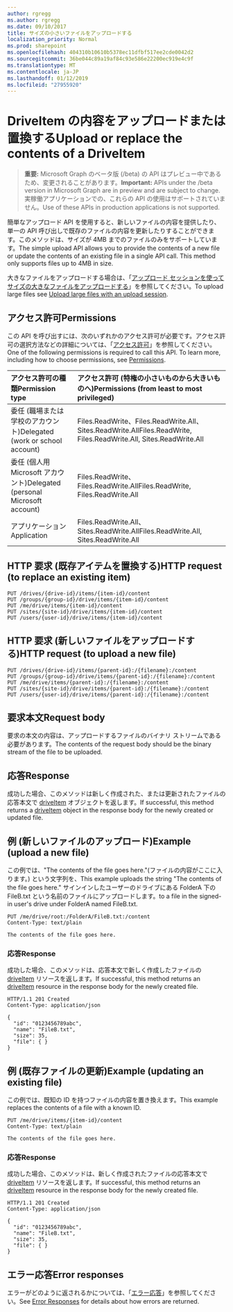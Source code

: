 ```yaml
---
author: rgregg
ms.author: rgregg
ms.date: 09/10/2017
title: サイズの小さいファイルをアップロードする
localization_priority: Normal
ms.prod: sharepoint
ms.openlocfilehash: 404310b10610b5378ec11dfbf517ee2cde0042d2
ms.sourcegitcommit: 36be044c89a19af84c93e586e22200ec919e4c9f
ms.translationtype: MT
ms.contentlocale: ja-JP
ms.lasthandoff: 01/12/2019
ms.locfileid: "27955920"
---
```

# <a name="upload-or-replace-the-contents-of-a-driveitem"></a><span data-ttu-id="29a87-102">DriveItem の内容をアップロードまたは置換する</span><span class="sxs-lookup"><span data-stu-id="29a87-102">Upload or replace the contents of a DriveItem</span></span>

> <span data-ttu-id="29a87-103">**重要:** Microsoft Graph のベータ版 (/beta) の API はプレビュー中であるため、変更されることがあります。</span><span class="sxs-lookup"><span data-stu-id="29a87-103">**Important:** APIs under the /beta version in Microsoft Graph are in preview and are subject to change.</span></span> <span data-ttu-id="29a87-104">実稼働アプリケーションでの、これらの API の使用はサポートされていません。</span><span class="sxs-lookup"><span data-stu-id="29a87-104">Use of these APIs in production applications is not supported.</span></span>

<span data-ttu-id="29a87-p102">簡単なアップロード API を使用すると、新しいファイルの内容を提供したり、単一の API 呼び出しで既存のファイルの内容を更新したりすることができます。このメソッドは、サイズが 4MB までのファイルのみをサポートしています。</span><span class="sxs-lookup"><span data-stu-id="29a87-p102">The simple upload API allows you to provide the contents of a new file or update the contents of an existing file in a single API call. This method only supports files up to 4MB in size.</span></span>

<span data-ttu-id="29a87-107">大きなファイルをアップロードする場合は、「[アップロード セッションを使ってサイズの大きなファイルをアップロードする](driveitem-createuploadsession.md)」を参照してください。</span><span class="sxs-lookup"><span data-stu-id="29a87-107">To upload large files see [Upload large files with an upload session](driveitem-createuploadsession.md).</span></span>

## <a name="permissions"></a><span data-ttu-id="29a87-108">アクセス許可</span><span class="sxs-lookup"><span data-stu-id="29a87-108">Permissions</span></span>

<span data-ttu-id="29a87-p103">この API を呼び出すには、次のいずれかのアクセス許可が必要です。アクセス許可の選択方法などの詳細については、「[アクセス許可](/graph/permissions-reference)」を参照してください。</span><span class="sxs-lookup"><span data-stu-id="29a87-p103">One of the following permissions is required to call this API. To learn more, including how to choose permissions, see [Permissions](/graph/permissions-reference).</span></span>

|<span data-ttu-id="29a87-111">アクセス許可の種類</span><span class="sxs-lookup"><span data-stu-id="29a87-111">Permission type</span></span>      | <span data-ttu-id="29a87-112">アクセス許可 (特権の小さいものから大きいものへ)</span><span class="sxs-lookup"><span data-stu-id="29a87-112">Permissions (from least to most privileged)</span></span>              |
|:--------------------|:---------------------------------------------------------|
|<span data-ttu-id="29a87-113">委任 (職場または学校のアカウント)</span><span class="sxs-lookup"><span data-stu-id="29a87-113">Delegated (work or school account)</span></span> | <span data-ttu-id="29a87-114">Files.ReadWrite、Files.ReadWrite.All、Sites.ReadWrite.All</span><span class="sxs-lookup"><span data-stu-id="29a87-114">Files.ReadWrite, Files.ReadWrite.All, Sites.ReadWrite.All</span></span>    |
|<span data-ttu-id="29a87-115">委任 (個人用 Microsoft アカウント)</span><span class="sxs-lookup"><span data-stu-id="29a87-115">Delegated (personal Microsoft account)</span></span> | <span data-ttu-id="29a87-116">Files.ReadWrite、Files.ReadWrite.All</span><span class="sxs-lookup"><span data-stu-id="29a87-116">Files.ReadWrite, Files.ReadWrite.All</span></span>    |
|<span data-ttu-id="29a87-117">アプリケーション</span><span class="sxs-lookup"><span data-stu-id="29a87-117">Application</span></span> | <span data-ttu-id="29a87-118">Files.ReadWrite.All、Sites.ReadWrite.All</span><span class="sxs-lookup"><span data-stu-id="29a87-118">Files.ReadWrite.All, Sites.ReadWrite.All</span></span> |

## <a name="http-request-to-replace-an-existing-item"></a><span data-ttu-id="29a87-119">HTTP 要求 (既存アイテムを置換する)</span><span class="sxs-lookup"><span data-stu-id="29a87-119">HTTP request (to replace an existing item)</span></span>

<!-- { "blockType": "ignored" } -->

```http
PUT /drives/{drive-id}/items/{item-id}/content
PUT /groups/{group-id}/drive/items/{item-id}/content
PUT /me/drive/items/{item-id}/content
PUT /sites/{site-id}/drive/items/{item-id}/content
PUT /users/{user-id}/drive/items/{item-id}/content
```

## <a name="http-request-to-upload-a-new-file"></a><span data-ttu-id="29a87-120">HTTP 要求 (新しいファイルをアップロードする)</span><span class="sxs-lookup"><span data-stu-id="29a87-120">HTTP request (to upload a new file)</span></span>

<!-- { "blockType": "ignored" } -->

```http
PUT /drives/{drive-id}/items/{parent-id}:/{filename}:/content
PUT /groups/{group-id}/drive/items/{parent-id}:/{filename}:/content
PUT /me/drive/items/{parent-id}:/{filename}:/content
PUT /sites/{site-id}/drive/items/{parent-id}:/{filename}:/content
PUT /users/{user-id}/drive/items/{parent-id}:/{filename}:/content
```

## <a name="request-body"></a><span data-ttu-id="29a87-121">要求本文</span><span class="sxs-lookup"><span data-stu-id="29a87-121">Request body</span></span>

<span data-ttu-id="29a87-122">要求の本文の内容は、アップロードするファイルのバイナリ ストリームである必要があります。</span><span class="sxs-lookup"><span data-stu-id="29a87-122">The contents of the request body should be the binary stream of the file to be uploaded.</span></span>

## <a name="response"></a><span data-ttu-id="29a87-123">応答</span><span class="sxs-lookup"><span data-stu-id="29a87-123">Response</span></span>

<span data-ttu-id="29a87-124">成功した場合、このメソッドは新しく作成された、または更新されたファイルの応答本文で [driveItem](../resources/driveitem.md) オブジェクトを返します。</span><span class="sxs-lookup"><span data-stu-id="29a87-124">If successful, this method returns a [driveItem](../resources/driveitem.md) object in the response body for the newly created or updated file.</span></span>

## <a name="example-upload-a-new-file"></a><span data-ttu-id="29a87-125">例 (新しいファイルのアップロード)</span><span class="sxs-lookup"><span data-stu-id="29a87-125">Example (upload a new file)</span></span>

<span data-ttu-id="29a87-126">この例では、"The contents of the file goes here."(ファイルの内容がここに入ります。) という文字列を、</span><span class="sxs-lookup"><span data-stu-id="29a87-126">This example uploads the string "The contents of the file goes here."</span></span> <span data-ttu-id="29a87-127">サインインしたユーザーのドライブにある FolderA 下の FileB.txt という名前のファイルにアップロードします。</span><span class="sxs-lookup"><span data-stu-id="29a87-127">to a file in the signed-in user's drive under FolderA named FileB.txt.</span></span>

<!-- { "blockType": "request", "name": "upload-via-put", "scopes": "files.readwrite" } -->

```http
PUT /me/drive/root:/FolderA/FileB.txt:/content
Content-Type: text/plain

The contents of the file goes here.
```

### <a name="response"></a><span data-ttu-id="29a87-128">応答</span><span class="sxs-lookup"><span data-stu-id="29a87-128">Response</span></span>

<span data-ttu-id="29a87-129">成功した場合、このメソッドは、応答本文で新しく作成したファイルの [driveItem][item-resource] リソースを返します。</span><span class="sxs-lookup"><span data-stu-id="29a87-129">If successful, this method returns an [driveItem][item-resource] resource in the response body for the newly created file.</span></span>

<!-- { "blockType": "response", "@odata.type": "microsoft.graph.driveItem", "truncated": true } -->

```http
HTTP/1.1 201 Created
Content-Type: application/json

{
  "id": "0123456789abc",
  "name": "FileB.txt",
  "size": 35,
  "file": { }
}
```

## <a name="example-updating-an-existing-file"></a><span data-ttu-id="29a87-130">例 (既存ファイルの更新)</span><span class="sxs-lookup"><span data-stu-id="29a87-130">Example (updating an existing file)</span></span>

<span data-ttu-id="29a87-131">この例では、既知の ID を持つファイルの内容を置き換えます。</span><span class="sxs-lookup"><span data-stu-id="29a87-131">This example replaces the contents of a file with a known ID.</span></span>

<!-- { "blockType": "request", "name": "upload-via-put-id", "scopes": "files.readwrite" } -->

```http
PUT /me/drive/items/{item-id}/content
Content-Type: text/plain

The contents of the file goes here.
```

### <a name="response"></a><span data-ttu-id="29a87-132">応答</span><span class="sxs-lookup"><span data-stu-id="29a87-132">Response</span></span>

<span data-ttu-id="29a87-133">成功した場合、このメソッドは、新しく作成されたファイルの応答本文で [driveItem][item-resource] リソースを返します。</span><span class="sxs-lookup"><span data-stu-id="29a87-133">If successful, this method returns an [driveItem][item-resource] resource in the response body for the newly created file.</span></span>

<!-- { "blockType": "response", "@odata.type": "microsoft.graph.driveItem", "truncated": true } -->

```http
HTTP/1.1 201 Created
Content-Type: application/json

{
  "id": "0123456789abc",
  "name": "FileB.txt",
  "size": 35,
  "file": { }
}
```

## <a name="error-responses"></a><span data-ttu-id="29a87-134">エラー応答</span><span class="sxs-lookup"><span data-stu-id="29a87-134">Error responses</span></span>

<span data-ttu-id="29a87-135">エラーがどのように返されるかについては、「[エラー応答][error-response]」を参照してください。</span><span class="sxs-lookup"><span data-stu-id="29a87-135">See [Error Responses][error-response] for details about how errors are returned.</span></span>

[error-response]: /graph/errors
[item-resource]: ../resources/driveitem.md

<!-- {
  "type": "#page.annotation",
  "description": "Create a new file with content or update a file's content.",
  "keywords": "insert,upsert,update,upload",
  "section": "documentation"
} -->
